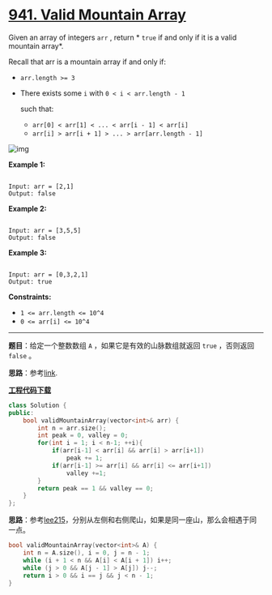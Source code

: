 # [941. Valid Mountain Array](https://leetcode.com/problems/valid-mountain-array/)

Given an array of integers `arr` , return * `true` if and only if it is a valid mountain array*.

Recall that arr is a mountain array if and only if:

* `arr.length >= 3`

* There exists some `i` with `0 < i < arr.length - 1`

  such that:

  + `arr[0] < arr[1] < ... < arr[i - 1] < arr[i]`
  + `arr[i] > arr[i + 1] > ... > arr[arr.length - 1]`

![img](https://assets.leetcode.com/uploads/2019/10/20/hint_valid_mountain_array.png)

**Example 1:**

```

Input: arr = [2,1]
Output: false
```

**Example 2:**

```

Input: arr = [3,5,5]
Output: false
```

**Example 3:**

```

Input: arr = [0,3,2,1]
Output: true
```

**Constraints:**

* `1 <= arr.length <= 10^4`
* `0 <= arr[i] <= 10^4`

-----

**题目**：给定一个整数数组 `A` ，如果它是有效的山脉数组就返回 `true` ，否则返回 `false` 。

**思路**：参考[link](https://leetcode.com/problems/valid-mountain-array/discuss/194900/C++JavaPython-Climb-Mountain/721762).

[**工程代码下载**](https://github.com/shenkh/leetcode)

``` cpp
class Solution {
public:
    bool validMountainArray(vector<int>& arr) {
        int n = arr.size();
        int peak = 0, valley = 0;
        for(int i = 1; i < n-1; ++i){
            if(arr[i-1] < arr[i] && arr[i] > arr[i+1])
                peak += 1;
            if(arr[i-1] >= arr[i] && arr[i] <= arr[i+1])
                valley +=1;
        }
        return peak == 1 && valley == 0;
    }
};
```

**思路**：参考[lee215](https://leetcode.com/problems/valid-mountain-array/discuss/194900/C%2B%2BJavaPython-Climb-Mountain)，分别从左侧和右侧爬山，如果是同一座山，那么会相遇于同一点。

``` cpp
bool validMountainArray(vector<int>& A) {
    int n = A.size(), i = 0, j = n - 1;
    while (i + 1 < n && A[i] < A[i + 1]) i++;
    while (j > 0 && A[j - 1] > A[j]) j--;
    return i > 0 && i == j && j < n - 1;
}
```
